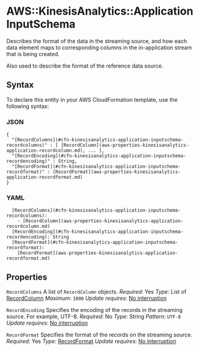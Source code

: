 # AWS::KinesisAnalytics::Application InputSchema<a name="aws-properties-kinesisanalytics-application-inputschema"></a>

Describes the format of the data in the streaming source, and how each data element maps to corresponding columns in the in\-application stream that is being created\.

Also used to describe the format of the reference data source\.

## Syntax<a name="aws-properties-kinesisanalytics-application-inputschema-syntax"></a>

To declare this entity in your AWS CloudFormation template, use the following syntax:

### JSON<a name="aws-properties-kinesisanalytics-application-inputschema-syntax.json"></a>

```
{
  "[RecordColumns](#cfn-kinesisanalytics-application-inputschema-recordcolumns)" : [ [RecordColumn](aws-properties-kinesisanalytics-application-recordcolumn.md), ... ],
  "[RecordEncoding](#cfn-kinesisanalytics-application-inputschema-recordencoding)" : String,
  "[RecordFormat](#cfn-kinesisanalytics-application-inputschema-recordformat)" : [RecordFormat](aws-properties-kinesisanalytics-application-recordformat.md)
}
```

### YAML<a name="aws-properties-kinesisanalytics-application-inputschema-syntax.yaml"></a>

```
  [RecordColumns](#cfn-kinesisanalytics-application-inputschema-recordcolumns):
    - [RecordColumn](aws-properties-kinesisanalytics-application-recordcolumn.md)
  [RecordEncoding](#cfn-kinesisanalytics-application-inputschema-recordencoding): String
  [RecordFormat](#cfn-kinesisanalytics-application-inputschema-recordformat):
    [RecordFormat](aws-properties-kinesisanalytics-application-recordformat.md)
```

## Properties<a name="aws-properties-kinesisanalytics-application-inputschema-properties"></a>

`RecordColumns`  <a name="cfn-kinesisanalytics-application-inputschema-recordcolumns"></a>
A list of `RecordColumn` objects\.
*Required*: Yes
*Type*: List of [RecordColumn](aws-properties-kinesisanalytics-application-recordcolumn.md)
*Maximum*: `1000`
*Update requires*: [No interruption](https://docs.aws.amazon.com/AWSCloudFormation/latest/UserGuide/using-cfn-updating-stacks-update-behaviors.html#update-no-interrupt)

`RecordEncoding`  <a name="cfn-kinesisanalytics-application-inputschema-recordencoding"></a>
Specifies the encoding of the records in the streaming source\. For example, UTF\-8\.
*Required*: No
*Type*: String
*Pattern*: `UTF-8`
*Update requires*: [No interruption](https://docs.aws.amazon.com/AWSCloudFormation/latest/UserGuide/using-cfn-updating-stacks-update-behaviors.html#update-no-interrupt)

`RecordFormat`  <a name="cfn-kinesisanalytics-application-inputschema-recordformat"></a>
Specifies the format of the records on the streaming source\.
*Required*: Yes
*Type*: [RecordFormat](aws-properties-kinesisanalytics-application-recordformat.md)
*Update requires*: [No interruption](https://docs.aws.amazon.com/AWSCloudFormation/latest/UserGuide/using-cfn-updating-stacks-update-behaviors.html#update-no-interrupt)
